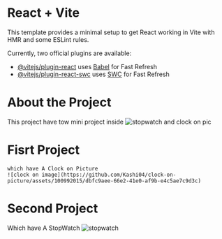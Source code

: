 # React + Vite

This template provides a minimal setup to get React working in Vite with HMR and some ESLint rules.

Currently, two official plugins are available:

- [@vitejs/plugin-react](https://github.com/vitejs/vite-plugin-react/blob/main/packages/plugin-react/README.md) uses [Babel](https://babeljs.io/) for Fast Refresh
- [@vitejs/plugin-react-swc](https://github.com/vitejs/vite-plugin-react-swc) uses [SWC](https://swc.rs/) for Fast Refresh


# About the Project
 This project have tow mini project inside 
 ![stopwatch and clock on pic](https://github.com/Kashi04/clock-on-picture/assets/100992015/a54bf59a-580c-4e48-a1df-b09575c78278)

 # Fisrt Project
    which have A Clock on Picture
    ![clock on image](https://github.com/Kashi04/clock-on-picture/assets/100992015/dbfc9aee-66e2-41e0-af9b-e4c5ae7c9d3c)
 #  Second Project
   Which have A StopWatch
   ![stopwatch](https://github.com/Kashi04/clock-on-picture/assets/100992015/6cd18df1-cecc-434b-8625-2d21620aafa1)

